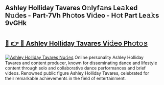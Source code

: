## Ashley Holliday Tavares O𝚗lyf𝚊ns Le𝚊𝚔ed N𝚞𝚍es - Part-7Vh Ph𝚘tos Vi𝚍eo - H𝚘t Part Le𝚊𝚔s 9vGHk

# <h2><a href="http://hf6t0e.feru.top/?c=Ashley+Holliday+Tavares">🔗 👉 🔴 Ashley Holliday Tavares Vi𝚍𝚎o Ph𝚘t𝚘𝚜</a></h2>

[![Ashley Holliday Tavares Nu𝚍𝚎s](https://i.imgur.com/0TWrTi3.gif)](http://hf6t0e.feru.top/?c=Ashley+Holliday+Tavares)
Online personality Ashley Holliday Tavares and content producer, known for disseminating dance and lifestyle content through solo and collaborative dance performances and brief videos. Renowned public figure Ashley Holliday Tavares, celebrated for their remarkable achievements in the field of entertainment. 
